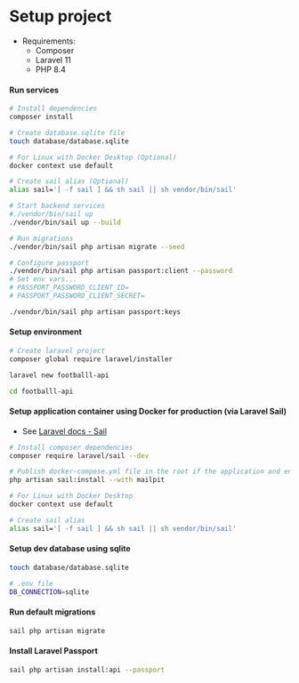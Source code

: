 # Setup project

- Requirements:
    - Composer
    - Laravel 11
    - PHP 8.4

#### Run services
```bash
# Install dependencies
composer install

# Create database.sqlite file
touch database/database.sqlite

# For Linux with Docker Desktop (Optional)
docker context use default

# Create sail alias (Optional)
alias sail='[ -f sail ] && sh sail || sh vendor/bin/sail'

# Start backend services
#./vendor/bin/sail up
./vendor/bin/sail up --build

# Run migrations
./vendor/bin/sail php artisan migrate --seed

# Configure passport
./vendor/bin/sail php artisan passport:client --password
# Set env vars...
# PASSPORT_PASSWORD_CLIENT_ID=
# PASSPORT_PASSWORD_CLIENT_SECRET=

./vendor/bin/sail php artisan passport:keys
```

#### Setup environment

```bash
# Create laravel project
composer global require laravel/installer

laravel new footballl-api

cd footballl-api
```

#### Setup application container using Docker for production (via Laravel Sail)
* See [Laravel docs - Sail](https://laravel.com/docs/11.x/sail#installation)

```bash
# Install composer dependencies
composer require laravel/sail --dev

# Publish docker-compose.yml file in the root if the application and enable volumes for develop inside the container
php artisan sail:install --with mailpit

# For Linux with Docker Desktop
docker context use default

# Create sail alias
alias sail='[ -f sail ] && sh sail || sh vendor/bin/sail'
```

#### Setup dev database using sqlite

```bash
touch database/database.sqlite

# .env file
DB_CONNECTION=sqlite
```

#### Run default migrations

```bash
sail php artisan migrate
```

#### Install Laravel Passport
```bash
sail php artisan install:api --passport
```
